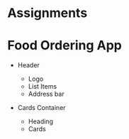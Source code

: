 # Assignments

# Food Ordering App

- Header
    - Logo
    - List Items
    - Address bar

- Cards Container
    - Heading
    - Cards